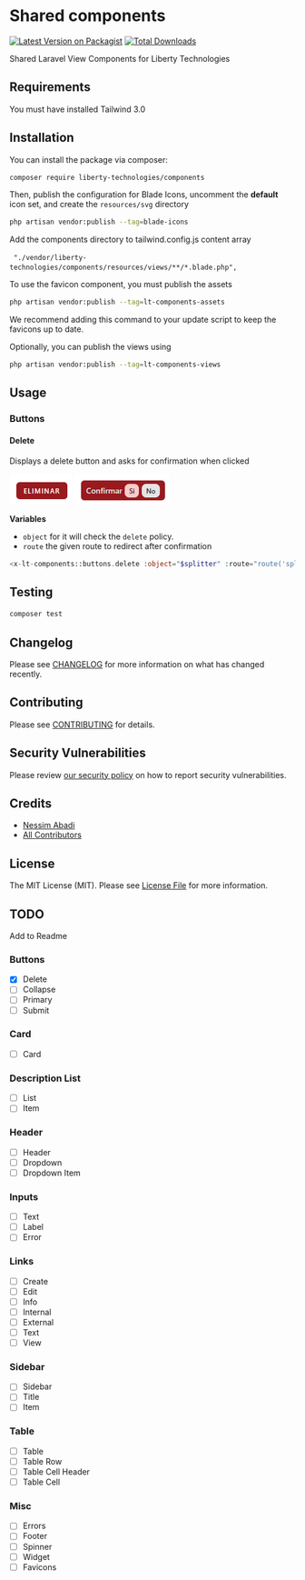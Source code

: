 # Shared components

[![Latest Version on Packagist](https://img.shields.io/packagist/v/liberty-technologies/components.svg?style=flat-square)](https://packagist.org/packages/liberty-technologies/components)
[![Total Downloads](https://img.shields.io/packagist/dt/liberty-technologies/components.svg?style=flat-square)](https://packagist.org/packages/liberty-technologies/components)

Shared Laravel View Components for Liberty Technologies

## Requirements

You must have installed Tailwind 3.0

## Installation

You can install the package via composer:

```bash
composer require liberty-technologies/components
```
Then, publish the configuration for Blade Icons, uncomment the **default** icon set, and create the `resources/svg` directory 
```bash
php artisan vendor:publish --tag=blade-icons
```

Add the components directory to tailwind.config.js content array

` "./vendor/liberty-technologies/components/resources/views/**/*.blade.php",`

To use the favicon component, you must publish the assets

```bash
php artisan vendor:publish --tag=lt-components-assets
```
We recommend adding this command to your update script to keep the favicons up to date.

Optionally, you can publish the views using

```bash
php artisan vendor:publish --tag=lt-components-views
```

## Usage

### Buttons

#### Delete

Displays a delete button and asks for confirmation when clicked

![Alt text](/resources/images/buttons/delete.png?raw=true "Delete Button")
![Alt text](/resources/images/buttons/delete-confirm.png?raw=true "Delete Button Confirmation")

**Variables**
- `object` for it will check the `delete` policy.
- `route` the given route to redirect after confirmation


```php
<x-lt-components::buttons.delete :object="$splitter" :route="route('splitters.destroy', $splitter)" />
```

## Testing

```bash
composer test
```

## Changelog

Please see [CHANGELOG](CHANGELOG.md) for more information on what has changed recently.

## Contributing

Please see [CONTRIBUTING](CONTRIBUTING.md) for details.

## Security Vulnerabilities

Please review [our security policy](../../security/policy) on how to report security vulnerabilities.

## Credits

- [Nessim Abadi](https://github.com/nessimabadi)
- [All Contributors](../../contributors)

## License

The MIT License (MIT). Please see [License File](LICENSE.md) for more information.

## TODO

Add to Readme

### Buttons

- [X] Delete
- [ ] Collapse
- [ ] Primary
- [ ] Submit

### Card
- [ ] Card

### Description List
- [ ] List
- [ ] Item

### Header
- [ ] Header
- [ ] Dropdown
- [ ] Dropdown Item

### Inputs
- [ ] Text
- [ ] Label
- [ ] Error

### Links
- [ ] Create
- [ ] Edit
- [ ] Info
- [ ] Internal
- [ ] External
- [ ] Text
- [ ] View

### Sidebar
- [ ] Sidebar
- [ ] Title
- [ ] Item

### Table
- [ ] Table
- [ ] Table Row
- [ ] Table Cell Header
- [ ] Table Cell

### Misc
- [ ] Errors
- [ ] Footer
- [ ] Spinner
- [ ] Widget
- [ ] Favicons
